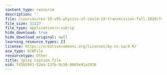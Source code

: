 ```yaml
---
content_type: resource
description: ''
file: /courses/res-10-s95-physics-of-covid-19-transmission-fall-2020/f45b594152ea13fb9c568665e91a1936_w6pWbzkTap4.srt
file_size: 31127
file_type: application/x-subrip
hide_download: true
hide_download_original: null
learning_resource_types: []
license: https://creativecommons.org/licenses/by-nc-sa/4.0/
ocw_type: OCWFile
resourcetype: Other
title: 3play caption file
uid: f45b5941-52ea-13fb-9c56-8665e91a1936
---
```

